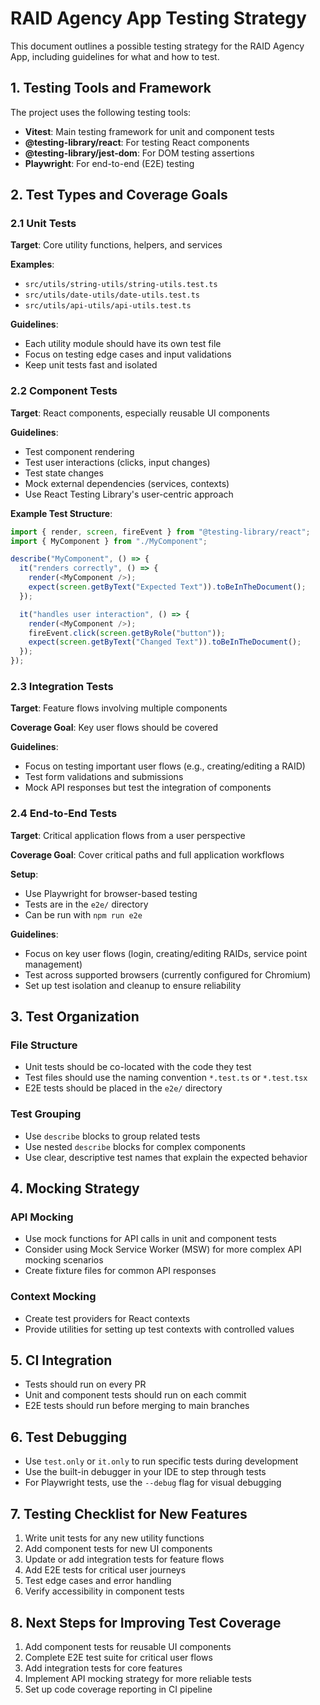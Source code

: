 # RAID Agency App Testing Strategy

This document outlines a possible testing strategy for the RAID Agency App, including guidelines for what and how to test.

## 1. Testing Tools and Framework

The project uses the following testing tools:

- **Vitest**: Main testing framework for unit and component tests
- **@testing-library/react**: For testing React components
- **@testing-library/jest-dom**: For DOM testing assertions
- **Playwright**: For end-to-end (E2E) testing

## 2. Test Types and Coverage Goals

### 2.1 Unit Tests

**Target**: Core utility functions, helpers, and services

**Examples**:

- `src/utils/string-utils/string-utils.test.ts`
- `src/utils/date-utils/date-utils.test.ts`
- `src/utils/api-utils/api-utils.test.ts`

**Guidelines**:

- Each utility module should have its own test file
- Focus on testing edge cases and input validations
- Keep unit tests fast and isolated

### 2.2 Component Tests

**Target**: React components, especially reusable UI components

**Guidelines**:

- Test component rendering
- Test user interactions (clicks, input changes)
- Test state changes
- Mock external dependencies (services, contexts)
- Use React Testing Library's user-centric approach

**Example Test Structure**:

```typescript
import { render, screen, fireEvent } from "@testing-library/react";
import { MyComponent } from "./MyComponent";

describe("MyComponent", () => {
  it("renders correctly", () => {
    render(<MyComponent />);
    expect(screen.getByText("Expected Text")).toBeInTheDocument();
  });

  it("handles user interaction", () => {
    render(<MyComponent />);
    fireEvent.click(screen.getByRole("button"));
    expect(screen.getByText("Changed Text")).toBeInTheDocument();
  });
});
```

### 2.3 Integration Tests

**Target**: Feature flows involving multiple components

**Coverage Goal**: Key user flows should be covered

**Guidelines**:

- Focus on testing important user flows (e.g., creating/editing a RAID)
- Test form validations and submissions
- Mock API responses but test the integration of components

### 2.4 End-to-End Tests

**Target**: Critical application flows from a user perspective

**Coverage Goal**: Cover critical paths and full application workflows

**Setup**:

- Use Playwright for browser-based testing
- Tests are in the `e2e/` directory
- Can be run with `npm run e2e`

**Guidelines**:

- Focus on key user flows (login, creating/editing RAIDs, service point management)
- Test across supported browsers (currently configured for Chromium)
- Set up test isolation and cleanup to ensure reliability

## 3. Test Organization

### File Structure

- Unit tests should be co-located with the code they test
- Test files should use the naming convention `*.test.ts` or `*.test.tsx`
- E2E tests should be placed in the `e2e/` directory

### Test Grouping

- Use `describe` blocks to group related tests
- Use nested `describe` blocks for complex components
- Use clear, descriptive test names that explain the expected behavior

## 4. Mocking Strategy

### API Mocking

- Use mock functions for API calls in unit and component tests
- Consider using Mock Service Worker (MSW) for more complex API mocking scenarios
- Create fixture files for common API responses

### Context Mocking

- Create test providers for React contexts
- Provide utilities for setting up test contexts with controlled values

## 5. CI Integration

- Tests should run on every PR
- Unit and component tests should run on each commit
- E2E tests should run before merging to main branches

## 6. Test Debugging

- Use `test.only` or `it.only` to run specific tests during development
- Use the built-in debugger in your IDE to step through tests
- For Playwright tests, use the `--debug` flag for visual debugging

## 7. Testing Checklist for New Features

1. Write unit tests for any new utility functions
2. Add component tests for new UI components
3. Update or add integration tests for feature flows
4. Add E2E tests for critical user journeys
5. Test edge cases and error handling
6. Verify accessibility in component tests

## 8. Next Steps for Improving Test Coverage

1. Add component tests for reusable UI components
2. Complete E2E test suite for critical user flows
3. Add integration tests for core features
4. Implement API mocking strategy for more reliable tests
5. Set up code coverage reporting in CI pipeline
